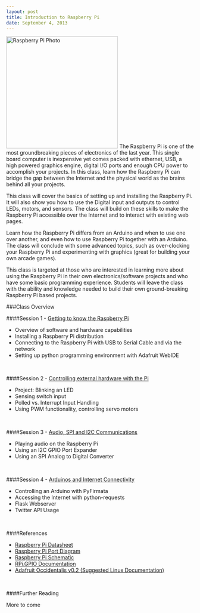 ```yaml
---
layout: post
title: Introduction to Raspberry Pi
date: September 4, 2013
---
```

<img src="http://upload.wikimedia.org/wikipedia/commons/3/3d/RaspberryPi.jpg" alt="Raspberry Pi Photo" width="300px" style="border: 1px solid black, align: right"/>
The Raspberry Pi is one of the most groundbreaking pieces of electronics of the last year. This single board computer is inexpensive yet comes packed with ethernet, USB, a high powered graphics engine, digital I/O ports and enough CPU power to accomplish your projects. In this class, learn how the Raspberry Pi can bridge the gap between the Internet and the physical world as the brains behind all your projects.

This class will cover the basics of setting up and installing the Raspberry Pi. It will also show you how to use the Digital input and outputs to control LEDs, motors, and sensors. The class will build on these skills to make the Raspberry Pi accessible over the Internet and to interact with existing web pages.

Learn how the Raspberry Pi differs from an Arduino and when to use one over another, and even how to use Raspberry Pi together with an Arduino. The class will conclude with some advanced topics, such as over-clocking your Raspberry Pi and experimenting with graphics (great for building your own arcade games).

This class is targeted at those who are interested in learning more about using the Raspberry Pi in their own electronics/software projects and who have some basic programming experience. Students will leave the class with the ability and knowledge needed to build their own ground-breaking Raspberry Pi based projects.

###Class Overview

####Session 1 - [Getting to know the Raspberry Pi](session1.html)
* Overview of software and hardware capabilities
* Installing a Raspberry Pi distribution
* Connecting to the Raspberry Pi with USB to Serial Cable and via the network
* Setting up python programming environment with Adafruit WebIDE  
<br/>

####Session 2 - [Controlling external hardware with the Pi](session2.html)
* Project: Blinking an LED
* Sensing switch input
* Polled vs. Interrupt Input Handling
* Using PWM functionality, controlling servo motors  
<br/>

####Session 3 - [Audio, SPI and I2C Communications](session3.html)
* Playing audio on the Raspberry Pi
* Using an I2C GPIO Port Expander
* Using an SPI Analog to Digital Converter  
<br/>

####Session 4 - [Arduinos and Internet Connectivity](session4.html)
* Controlling an Arduino with PyFirmata
* Accessing the Internet with python-requests
* Flask Webserver
* Twitter API Usage  
<br/>


####References 
* [Raspberry Pi Datasheet](https://dl.dropboxusercontent.com/u/1733921/Raspberry%20Pi/BCM2835-ARM-Peripherals.pdf)
* [Raspberry Pi Port Diagram](https://dl.dropboxusercontent.com/u/1733921/Raspberry%20Pi/RaspberryPi-Ports.JPG)
* [Raspberry Pi Schematic](https://dl.dropboxusercontent.com/u/1733921/Raspberry%20Pi/Raspberry-Pi-Schematics-R1.0.pdf)
* [RPi.GPIO Documentation](https://code.google.com/p/raspberry-gpio-python/)
* [Adafruit Occidentalis v0.2 (Suggested Linux Documentation)](http://learn.adafruit.com/adafruit-raspberry-pi-educational-linux-distro/occidentalis-v0-dot-2)  

<br/>

####Further Reading 

More to come
